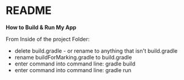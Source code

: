 README
========

**How to Build & Run My App**

From Inside of the project Folder:

*  delete build.gradle - or rename to anything that isn't build.gradle
*  rename buildForMarking.gradle to build.gradle
*  enter command into command line: gradle build
*  enter command into command line: gradle run

